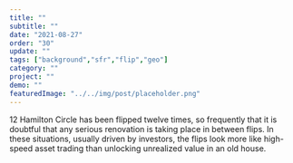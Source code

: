 ```yaml
---
title: "" 
subtitle: ""
date: "2021-08-27"
order: "30"
update: ""
tags: ["background","sfr","flip","geo"]
category: ""
project: ""
demo: ""
featuredImage: "../../img/post/placeholder.png"
---
```


12 Hamilton Circle has been flipped twelve times, so frequently that it is doubtful that any serious renovation is taking place in between flips. In these situations, usually driven by investors, the flips look more like high-speed asset trading than unlocking unrealized value in an old house.
